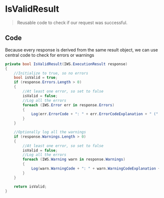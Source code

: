 # IsValidResult

> Reusable code to check if our request was successful.

## Code

Because every response is derived from the same result object, we can use central code to check for errors or warnings
```csharp
private bool IsValidResult(IWS.ExecutionResult response)
{
    //Initialize to true, so no errors
    bool isValid = true;
    if (response.Errors.Length > 0)
    {
        //At least one error, so set to false
        isValid = false;
        //Log all the errors
        foreach (IWS.Error err in response.Errors)
        {
            Log(err.ErrorCode + ": " + err.ErrorCodeExplanation + " (" + err.Field + " - " + err.Value + ")", true);
        }
    }

    //Optionally log all the warnings
    if (response.Warnings.Length > 0)
    {
        //At least one error, so set to false
        isValid = false;
        //Log all the errors
        foreach (IWS.Warning warn in response.Warnings)
        {
            Log(warn.WarningCode + ": " + warn.WarningCodeExplanation + " (" + warn.Field + " - " + warn.Value + ")", true);
        }
    }

    return isValid;
}
```
